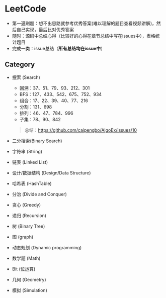 # LeetCode

- 第一遍刷题：想不出思路就参考优秀答案(难以理解的题目查看视频讲解)，然后自己实现，最后比对优秀答案
- 随时：源码中总结心得（比较好的心得在章节总结中写在issues中），表格统计题目
- 完成一类：issue总结（**所有总结均在issue中**）

## Category

- 搜索 (Search)

    - 回溯：37、51、79、93、212、301
    - BFS：127、433、542、675、752、934
    - 组合：17、22、39、40、77、216
    - 分割：131、698
    - 排列：46、47、784、996
    - 子集：78、90、842
   
   > 总结：https://github.com/caipengbo/AlgoEx/issues/10
   
- 二分搜索(Binary Search)
    
- 字符串 (String)
- 链表 (Linked List)
- 设计/数据结构 (Design/Data Structure) 
- 哈希表 (HashTable)
- 分治 (Divide and Conquer)
- 贪心 (Greedy)
- 递归 (Recursion)
- 树 (Binary Tree) 
- 图 (graph) 
- 动态规划 (Dynamic programming)
- 数学题 (Math)
- Bit (位运算)
- 几何 (Geometry) 
- 模拟 (Simulation)


